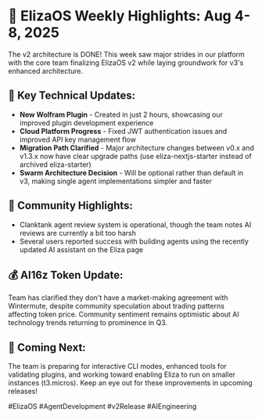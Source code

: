 # 🎉 ElizaOS Weekly Highlights: Aug 4-8, 2025

The v2 architecture is DONE! This week saw major strides in our platform with the core team finalizing ElizaOS v2 while laying groundwork for v3's enhanced architecture. 

## 🔧 Key Technical Updates:
* **New Wolfram Plugin** - Created in just 2 hours, showcasing our improved plugin development experience
* **Cloud Platform Progress** - Fixed JWT authentication issues and improved API key management flow
* **Migration Path Clarified** - Major architecture changes between v0.x and v1.3.x now have clear upgrade paths (use eliza-nextjs-starter instead of archived eliza-starter)
* **Swarm Architecture Decision** - Will be optional rather than default in v3, making single agent implementations simpler and faster

## 👥 Community Highlights:
* Clanktank agent review system is operational, though the team notes AI reviews are currently a bit too harsh 
* Several users reported success with building agents using the recently updated AI assistant on the Eliza page

## 💰 AI16z Token Update:
Team has clarified they don't have a market-making agreement with Wintermute, despite community speculation about trading patterns affecting token price. Community sentiment remains optimistic about AI technology trends returning to prominence in Q3.

## 🔮 Coming Next:
The team is preparing for interactive CLI modes, enhanced tools for validating plugins, and working toward enabling Eliza to run on smaller instances (t3.micros). Keep an eye out for these improvements in upcoming releases!

#ElizaOS #AgentDevelopment #v2Release #AIEngineering